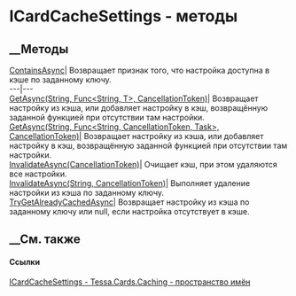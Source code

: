 # ICardCacheSettings - методы
##  __Методы
[ContainsAsync](M_Tessa_Cards_Caching_ICardCacheSettings_ContainsAsync.htm)|
Возвращает признак того, что настройка доступна в кэше по заданному ключу.  
---|---  
[GetAsync<T>(String, Func<String, T>,
CancellationToken)](M_Tessa_Cards_Caching_ICardCacheSettings_GetAsync__1.htm)|
Возвращает настройку из кэша, или добавляет настройку в кэш, возвращённую
заданной функцией при отсутствии там настройки.  
[GetAsync<T>(String, Func<String, CancellationToken, Task<T>>,
CancellationToken)](M_Tessa_Cards_Caching_ICardCacheSettings_GetAsync__1_1.htm)|
Возвращает настройку из кэша, или добавляет настройку в кэш, возвращённую
заданной функцией при отсутствии там настройки.  
[InvalidateAsync(CancellationToken)](M_Tessa_Cards_Caching_ICardCacheSettings_InvalidateAsync_1.htm)|
Очищает кэш, при этом удаляются все настройки.  
[InvalidateAsync(String,
CancellationToken)](M_Tessa_Cards_Caching_ICardCacheSettings_InvalidateAsync.htm)|
Выполняет удаление настройки из кэша по заданному ключу.  
[TryGetAlreadyCachedAsync<T>](M_Tessa_Cards_Caching_ICardCacheSettings_TryGetAlreadyCachedAsync__1.htm)|
Возвращает настройку из кэша по заданному ключу или null, если настройка
отсутствует в кэше.  
## __См. также
#### Ссылки
[ICardCacheSettings - ](T_Tessa_Cards_Caching_ICardCacheSettings.htm)
[Tessa.Cards.Caching - пространство имён](N_Tessa_Cards_Caching.htm)
